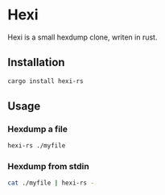 # Hexi

Hexi is a small hexdump clone, writen in rust.

## Installation

```bash
cargo install hexi-rs
```

## Usage

### Hexdump a file

```bash
hexi-rs ./myfile
```

### Hexdump from stdin

```bash
cat ./myfile | hexi-rs -
```
